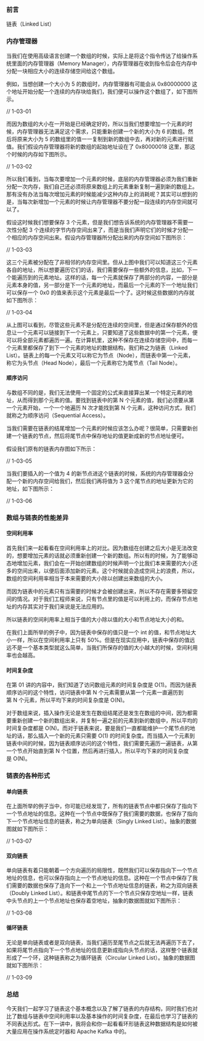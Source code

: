 ### 前言
链表（Linked List）

### 内存管理器
当我们在使用高级语言创建一个数组的时候，实际上是将这个指令传达了给操作系统里面的内存管理器（Memory Manager），内存管理器在收到指令后会在内存中分配一块相应大小的连续存储空间给这个数组。

例如，当想创建一个大小为 5 的数组时，内存管理器有可能会从 0x80000000 这个地址开始分配一个连续的内存块给我们，我们便可以操作这个数组了，如下图所示。

// 1-03-01

而因为数组的大小在一开始是已经确定好的，所以当我们想要增加一个元素的时候，内存管理器无法满足这个需求，只能重新创建一个新的大小为 6 的数组。然后将原来大小为 5 的数组里的值一一复制到新的数组中去，再对新的元素进行赋值。我们假设内存管理器将新的数组的起始地址设在了 0x80000018 这里，那这个时候的内存如下图所示。

// 1-03-02

所以我们看到，当每次要增加一个元素的时候，底层的内存管理器必须为我们重新分配一次内存，我们自己还必须将原来数组上的元素重新复制一遍到新的数组上。那有没有办法当每次增加元素的时候能减少这种内存上的消耗呢？其实可以想到的是，当每次新增加一个元素的时候让内存管理器不要分配一段连续的内存空间就可以了。

假设这时候我们想要保存 3 个元素，但是我们想告诉系统的内存管理器不需要一次性分配 3 个连续的字节内存空间出来了，而是当我们声明它们的时候才分配一个相应的内存空间出来。假设内存管理器所分配出来的内存空间如下图所示：

// 1-03-03

这三个元素被分配在了非相邻的内存空间里。但从上图中我们可以知道这三个元素各自的地址，所以想要遍历它们的话，我们需要保存一些额外的信息，比如，下一个能遍历到的元素地址。这样的话，每一个元素就保存了两部分的内容，一部分是元素本身的值，另一部分是下一个元素的地址，而最后一个元素的下一个地址我们可以保存一个 0x0 的值来表示这个元素是最后一个了。这时候这些数据的内存就如下图所示：

// 1-03-04

从上图可以看到，尽管这些元素不是分配在连续的空间里，但是通过保存额外的信息让一个元素可以链接到下一个元素上，只要知道了这些数据中的第一个元素，便可以将全部元素都遍历一遍。在计算机里，这种不保存在连续存储空间中，而每一个元素里都保存了到下一个元素的地址的数据结构，我们称之为链表（Linked List）。链表上的每一个元素又可以称它为节点（Node），而链表中第一个元素，称它为头节点（Head Node），最后一个元素称它为尾节点（Tail Node）。

#### 顺序访问
与数组不同的是，我们无法使用一个固定的公式来直接算出某一个特定元素的地址，从而得到那个元素的值。要找到链表中的第 N 个元素的值，我们必须要从第一个元素开始，一个一个地遍历 N 次才能找到第 N 个元素，这种访问方式，我们就称之为顺序访问（Sequential Access）。


当我们需要在链表的结尾增加一个元素的时候应该怎么办呢？很简单，只需要新创建一个链表的节点，然后将尾节点中保存地址的值更新成新的节点地址便可。

假设我们原有的链表内存图如下所示：

// 1-03-05

当我们要插入的一个值为 4 的新节点进这个链表的时候，系统的内存管理器会分配一个新的内存空间给我们，然后我们再将值为 3 这个尾节点的地址更新为它的地址，如下图所示：

// 1-03-06

### 数组与链表的性能差异
#### 空间利用率
首先我们来一起看看在空间利用率上的对比。因为数组在创建之后大小是无法改变的，想要增加元素的话就必须重新创建一个新的数组。所以有的时候，为了能够动态地增加元素，我们会在一开始创建数组的时候声明一个比我们本来需要的大小还多的空间出来，以便后面添加新的元素。这个时候就会造成空间上的浪费，所以，数组的空间利用率相当于本来需要的大小除以创建出来数组的大小。

而因为链表中的元素只有当需要的时候才会被创建出来，所以不存在需要多预留空间的情况。对于我们工程师来说，只有节点里的值是可以利用上的，而保存节点地址的内存其实对于我们来说是无法应用的。

所以链表的空间利用率上相当于值的大小除以值的大小和节点地址大小的和。

在我们上面所举的例子中，因为链表中保存的值只是一个 int 的值，和节点地址大小一样，所以在空间利用率上只有 50%。但是在现实应用中，链表中保存的值远远不是一个基本类型就这么简单，当我们所保存的值的大小越大的时候，空间利用率也会越高。

#### 时间复杂度
在第 01 讲的内容中，我们知道了访问数组元素的时间复杂度是 O(1)。而因为链表顺序访问的这个特性，访问链表中第 N 个元素需要从第一个元素一直遍历到第 N 个元素，所以平均下来的时间复杂度是 O(N)。

对于数组来说，插入操作无论是发生在数组结尾还是发生在数组的中间，因为都需要重新创建一个新的数组出来，并复制一遍之前的元素到新的数组中，所以平均的时间复杂度都是 O(N)。而对于链表来说，要是我们一直都能维护一个尾节点的地址的话，那么插入一个新的元素只需要 O(1) 的时间复杂度。而当插入一个元素到链表中间的时候，因为链表顺序访问的这个特性，我们需要先遍历一遍链表，从第一个节点开始直到第 N 个位置，然后再进行插入，所以平均下来的时间复杂度是 O(N)。

### 链表的各种形式
#### 单向链表
在上面所举的例子当中，你可能已经发现了，所有的链表节点中都只保存了指向下一个节点地址的信息。这种在一个节点中既保存了我们需要的数据，也保存了指向下一个节点地址信息的链表，称之为单向链表（Singly Linked List）。抽象的数据图就如下图所示：

// 1-03-07

#### 双向链表
单向链表有着只能朝着一个方向遍历的局限性，既然我们可以保存指向下一个节点地址的信息，也可以保存指向上一个节点地址的信息。这种在一个节点中保存了我们需要的数据也保存了连向下一个和上一个节点地址信息的链表，称之为双向链表（Doubly Linked List）。和链表中尾节点的下一个节点只保存空地址一样，链表中头节点的上一个节点地址也保存着空地址，抽象的数据图就如下图所示：

// 1-03-08

#### 循环链表
无论是单向链表或者是双向链表，当我们遍历至尾节点之后就无法再遍历下去了，如果将尾节点指向下一个节点地址的信息更新成指向头节点的话，这样整个链表就形成了一个环，这种链表称之为循环链表（Circular Linked List）。抽象的数据图就如下图所示：

// 1-03-09

### 总结
今天我们一起学习了链表这个基本概念以及了解了链表的内存结构，同时我们也对比了数组与链表中空间利用率以及基本操作的时间复杂度，在最后也学习了链表的不同表达形式。在下一讲中，我将会和你一起看看环形链表这种数据结构是如何被大量应用在操作系统定时器和 Apache Kafka 中的。


















